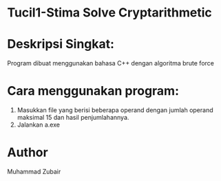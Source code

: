 # Tucil1-Stima Solve Cryptarithmetic 

# Deskripsi Singkat: 
Program dibuat menggunakan bahasa C++ dengan algoritma brute force 

# Cara menggunakan program:
1. Masukkan file yang berisi beberapa operand dengan jumlah operand maksimal 15 dan hasil penjumlahannya.
2. Jalankan a.exe

# Author 
Muhammad Zubair
